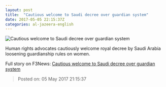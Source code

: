 ```yaml
---
layout: post
title:  "Cautious welcome to Saudi decree over guardian system"
date: 2017-05-05 22:15:37Z
categories: al-jazeera-english
---
```


![Cautious welcome to Saudi decree over guardian system](http://www.aljazeera.com/mritems/Images/2017/5/5/6de3dadd8ec54bd1bff1fe294c107e55_18.jpg)

Human rights advocates cautiously welcome royal decree by Saudi Arabia loosening guardianship rules on women.


Full story on F3News: [Cautious welcome to Saudi decree over guardian system](http://www.f3nws.com/n/Qvu2hC)

> Posted on: 05 May 2017 21:15:37
